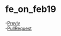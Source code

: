 # fe_on_feb19
 -[Previv](https://ak1385.github.io/fe_on_feb19/)  
 -[PullRequest](https://github.com/AK1385/fe_on_feb19/compare/master...gh-pages?expand=1)